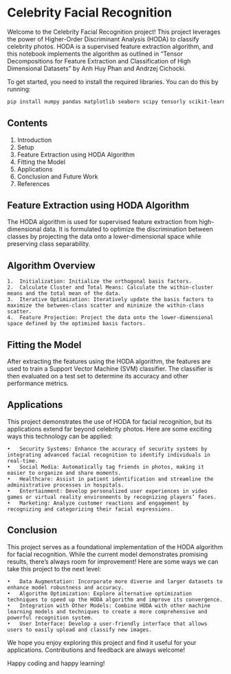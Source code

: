 # Celebrity Facial Recognition

Welcome to the Celebrity Facial Recognition project! This project leverages the power of Higher-Order Discriminant Analysis (HODA) to classify celebrity photos. HODA is a supervised feature extraction algorithm, and this notebook implements the algorithm as outlined in “Tensor Decompositions for Feature Extraction and Classification of High Dimensional Datasets” by Anh Huy Phan and Andrzej Cichocki.

To get started, you need to install the required libraries. You can do this by running:

```bash
pip install numpy pandas matplotlib seaborn scipy tensorly scikit-learn tqdm
```

## Contents

1. Introduction
2. Setup
3. Feature Extraction using HODA Algorithm
4. Fitting the Model
5. Applications
6. Conclusion and Future Work
7. References

## Feature Extraction using HODA Algorithm

The HODA algorithm is used for supervised feature extraction from high-dimensional data. It is formulated to optimize the discrimination between classes by projecting the data onto a lower-dimensional space while preserving class separability.

## Algorithm Overview

	1.	Initialization: Initialize the orthogonal basis factors.
	2.	Calculate Cluster and Total Means: Calculate the within-cluster means and the total mean of the data.
	3.	Iterative Optimization: Iteratively update the basis factors to maximize the between-class scatter and minimize the within-class scatter.
	4.	Feature Projection: Project the data onto the lower-dimensional space defined by the optimized basis factors.

## Fitting the Model

After extracting the features using the HODA algorithm, the features are used to train a Support Vector Machine (SVM) classifier. The classifier is then evaluated on a test set to determine its accuracy and other performance metrics.

## Applications

This project demonstrates the use of HODA for facial recognition, but its applications extend far beyond celebrity photos. Here are some exciting ways this technology can be applied:

	•	Security Systems: Enhance the accuracy of security systems by integrating advanced facial recognition to identify individuals in real-time.
	•	Social Media: Automatically tag friends in photos, making it easier to organize and share moments.
	•	Healthcare: Assist in patient identification and streamline the administrative processes in hospitals.
	•	Entertainment: Develop personalized user experiences in video games or virtual reality environments by recognizing players’ faces.
	•	Marketing: Analyze customer reactions and engagement by recognizing and categorizing their facial expressions.

## Conclusion

This project serves as a foundational implementation of the HODA algorithm for facial recognition. While the current model demonstrates promising results, there’s always room for improvement! Here are some ways we can take this project to the next level:

	•	Data Augmentation: Incorporate more diverse and larger datasets to enhance model robustness and accuracy.
	•	Algorithm Optimization: Explore alternative optimization techniques to speed up the HODA algorithm and improve its convergence.
	•	Integration with Other Models: Combine HODA with other machine learning models and techniques to create a more comprehensive and powerful recognition system.
	•	User Interface: Develop a user-friendly interface that allows users to easily upload and classify new images.

We hope you enjoy exploring this project and find it useful for your applications. Contributions and feedback are always welcome!

Happy coding and happy learning!
